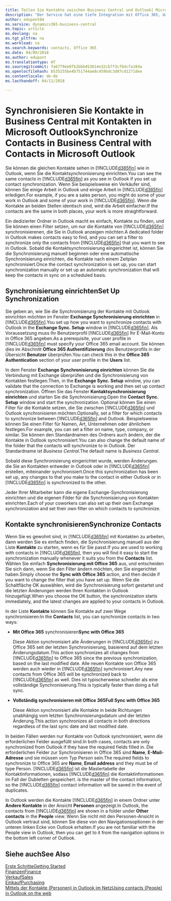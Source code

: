 ```yaml
---
title: Teilen Sie Kontakte zwischen Business Central und Outlook| Microsoft Doc
description: "Der Service hat eine tiefe Integration mit Office 365, damit Sie Kontakten zwischen Outlook und Business Central freigeben können."
author: edupont04
ms.service: dynamics365-business-central
ms.topic: article
ms.devlang: na
ms.tgt_pltfrm: na
ms.workload: na
ms.search.keywords: contacts, Office 365
ms.date: 04/09/2018
ms.author: edupont
ms.translationtype: HT
ms.sourcegitcommit: fa6779ee8fb2bbb453014e32cb7f3cf8dcfa18da
ms.openlocfilehash: b535255be4b751744ae8c459bdc3d87cd1271dee
ms.contentlocale: de-de
ms.lasthandoff: 04/11/2018

---
```

# <a name="synchronize-contacts-in-business-central-with-contacts-in-microsoft-outlook"></a><span data-ttu-id="a0fb0-103">Synchronisieren Sie Kontakte in Business Central mit Kontakten in Microsoft Outlook</span><span class="sxs-lookup"><span data-stu-id="a0fb0-103">Synchronize Contacts in Business Central with Contacts in Microsoft Outlook</span></span>
<span data-ttu-id="a0fb0-104">Sie können die gleichen Kontakte sehen in [!INCLUDE[d365fin](includes/d365fin_md.md)] wie in Outlook,  wenn Sie die Kontaktsynchronisierung einrichten.</span><span class="sxs-lookup"><span data-stu-id="a0fb0-104">You can see the same contacts in [!INCLUDE[d365fin](includes/d365fin_md.md)] as you see in Outlook if you set up contact synchronization.</span></span> <span data-ttu-id="a0fb0-105">Wenn Sie beispielsweise ein Verkäufer sind, können Sie einige Arbeit in Outlook und einige Arbeit in [!INCLUDE[d365fin](includes/d365fin_md.md)] erledigen.</span><span class="sxs-lookup"><span data-stu-id="a0fb0-105">For example, if you are a sales person, you might do some of your work in Outlook and some of your work in [!INCLUDE[d365fin](includes/d365fin_md.md)].</span></span> <span data-ttu-id="a0fb0-106">Wenn die Kontakte an beiden Stellen identisch sind, wird die Arbeit einfacher.</span><span class="sxs-lookup"><span data-stu-id="a0fb0-106">If the contacts are the same in both places, your work is more straightforward.</span></span>  

<span data-ttu-id="a0fb0-107">Ein dedizierter Ordner in Outlook macht es einfach, Kontakte zu finden, und Sie können einen Filter setzen, um nur die Kontakte von [!INCLUDE[d365fin](includes/d365fin_md.md)] synchronisierenen, die Sie in Outlook anzeigen möchten.</span><span class="sxs-lookup"><span data-stu-id="a0fb0-107">A dedicated folder in Outlook makes contacts easy to find, and you can set a filter to synchronize only the contacts from [!INCLUDE[d365fin](includes/d365fin_md.md)] that you want to see in Outlook.</span></span> <span data-ttu-id="a0fb0-108">Sobald die Kontaktsynchronisierung eingerichtet ist, können Sie die Synchronisierung manuell beginnen oder eine automatische Synchronisierung einrichten, die Kontakte nach einem Zeitplan synchronisiert.</span><span class="sxs-lookup"><span data-stu-id="a0fb0-108">Once the contact synchronization is set up, you can start synchronization manually or set up an automatic synchronization that will keep the contacts in sync on a scheduled basis.</span></span>  

## <a name="set-up-synchronization"></a><span data-ttu-id="a0fb0-109">Synchronisierung einrichten</span><span class="sxs-lookup"><span data-stu-id="a0fb0-109">Set Up Synchronization</span></span>
<span data-ttu-id="a0fb0-110">Sie geben an, wie Sie die Synchronisierung der Kontakte mit Outlook einrichten möchten im Fenster **Exchange Synchronisierung einrichten** in [!INCLUDE[d365fin](includes/d365fin_md.md)].</span><span class="sxs-lookup"><span data-stu-id="a0fb0-110">You set up how you want to synchronize contacts with Outlook in the **Exchange Sync. Setup** window in [!INCLUDE[d365fin](includes/d365fin_md.md)].</span></span> <span data-ttu-id="a0fb0-111">Als Voraussetzung muss Ihr Benutzerprofil [!INCLUDE[d365fin](includes/d365fin_md.md)] Ihr E-Mail-Konto in Office 365 angeben.</span><span class="sxs-lookup"><span data-stu-id="a0fb0-111">As a prerequisite, your user profile in [!INCLUDE[d365fin](includes/d365fin_md.md)] must specify your Office 365 email account.</span></span> <span data-ttu-id="a0fb0-112">Sie können dies im Abschnitt **Office 365 Authentifizierung** des Benutzerprofils in der Übersicht **Benutzer** überprüfen.</span><span class="sxs-lookup"><span data-stu-id="a0fb0-112">You can check this in the **Office 365 Authentication** section of your user profile in the **Users** list.</span></span>  

<span data-ttu-id="a0fb0-113">In dem Fenster **Exchange Synchronisierung einrichten** können Sie die Verbindung mit Exchange überprüfen und die Synchronisierung von Kontakten festlegen.</span><span class="sxs-lookup"><span data-stu-id="a0fb0-113">Then, in the **Exchange Sync. Setup** window, you can validate that the connection to Exchange is working and then set up contact synchronization.</span></span> <span data-ttu-id="a0fb0-114">Öffnen Sie das Fenster **Kontaktsynchronisierung einrichten** und starten Sie die Synchronisierung.</span><span class="sxs-lookup"><span data-stu-id="a0fb0-114">Open the **Contact Sync. Setup** window and start the synchronization.</span></span> <span data-ttu-id="a0fb0-115">Optional können Sie einen Filter für die Kontakte setzen, die Sie zwischen [!INCLUDE[d365fin](includes/d365fin_md.md)] und Outlook synchronisieren möchten.</span><span class="sxs-lookup"><span data-stu-id="a0fb0-115">Optionally, set a filter for which contacts to synchronize between [!INCLUDE[d365fin](includes/d365fin_md.md)] and Outlook.</span></span> <span data-ttu-id="a0fb0-116">Beispielsweise können Sie einen Filter für Namen, Art, Unternehmen oder ähnlichem festlegen.</span><span class="sxs-lookup"><span data-stu-id="a0fb0-116">For example, you can set a filter on name, type, company, or similar.</span></span> <span data-ttu-id="a0fb0-117">Sie können den Standardnamen des Ordners auch ändern, der die Kontakte in Outlook synchronisiert.</span><span class="sxs-lookup"><span data-stu-id="a0fb0-117">You can also change the default name of the folder that the contacts will synchronize to in Outlook.</span></span> <span data-ttu-id="a0fb0-118">Der Standardname ist *Business Central*.</span><span class="sxs-lookup"><span data-stu-id="a0fb0-118">The default name is *Business Central*.</span></span>  

<span data-ttu-id="a0fb0-119">Sobald diese Synchronisierung eingerichtet wurde, werden Änderungen. die Sie an Kontakten entweder in Outlook oder in [!INCLUDE[d365fin](includes/d365fin_md.md)] erstellen, miteinander synchronisiert.</span><span class="sxs-lookup"><span data-stu-id="a0fb0-119">Once this synchronization has been set up, any changes to that you make to the contact in either Outlook or in [!INCLUDE[d365fin](includes/d365fin_md.md)] is synchronized to the other.</span></span>  

<span data-ttu-id="a0fb0-120">Jeder Ihrer Mitarbeiter kann die eigene Exchange-Synchronisierung einrichten und die eigenen Filder für die Synchronisierung von Kontakten einrichten.</span><span class="sxs-lookup"><span data-stu-id="a0fb0-120">Each of your coworkers can also set up their own Exchange synchronization and set their own filter on which contacts to synchronize.</span></span>  

## <a name="synchronize-contacts"></a><span data-ttu-id="a0fb0-121">Kontakte synchronisieren</span><span class="sxs-lookup"><span data-stu-id="a0fb0-121">Synchronize Contacts</span></span>
<span data-ttu-id="a0fb0-122">Wenn Sie es gewohnt sind, in [!INCLUDE[d365fin](includes/d365fin_md.md)] mit Kontakten zu arbeiten, dann werden Sie es einfach finden, die Synchronisierung manuell aus der Liste **Kontakte** zu starten, wenn es für Sie passt.</span><span class="sxs-lookup"><span data-stu-id="a0fb0-122">If you are used to working with contacts in [!INCLUDE[d365fin](includes/d365fin_md.md)], then you will find it easy to start the synchronization manually whenever it suits you from the **Contacts** list.</span></span> <span data-ttu-id="a0fb0-123">Wählen Sie einfach **Synchronisierung mit Office 365** aus, und entscheiden Sie sich dann, wenn Sie den Filter ändern möchten, den Sie eingerichtet haben.</span><span class="sxs-lookup"><span data-stu-id="a0fb0-123">Simply choose the **Sync with Office 365** action, and then decide if you want to change the filter that you have set up.</span></span> <span data-ttu-id="a0fb0-124">Wenn Sie die Schaltfläche OK auswählen, wird die Synchronisierung sofort gestartet und die  letzten Änderungen werden Ihren Kontakten in Outlook hinzugefügt.</span><span class="sxs-lookup"><span data-stu-id="a0fb0-124">When you choose the OK button, the synchronization starts immediately, and the latest changes are applied to your contacts in Outlook.</span></span>  

<span data-ttu-id="a0fb0-125">In der Liste **Kontakte** können Sie Kontakte auf zwei Wege synchronisieren:</span><span class="sxs-lookup"><span data-stu-id="a0fb0-125">In the **Contacts** list, you can synchronize contacts in two ways:</span></span>

* <span data-ttu-id="a0fb0-126">**Mit Office 365** synchronisieren</span><span class="sxs-lookup"><span data-stu-id="a0fb0-126">**Sync with Office 365**</span></span>

  <span data-ttu-id="a0fb0-127">Diese Aktion synchronisiert alle Änderungen in [!INCLUDE[d365fin](includes/d365fin_md.md)] zu Office 365  seit der letzten Synchronisierung, basierend auf dem letzten Änderungsdatum.</span><span class="sxs-lookup"><span data-stu-id="a0fb0-127">This action synchronizes all changes from [!INCLUDE[d365fin](includes/d365fin_md.md)] to Office 365 since the previous synchronization, based on the last modified date.</span></span> <span data-ttu-id="a0fb0-128">Alle neuen Kontakte von Office 365 werden auch wieder in [!INCLUDE[d365fin](includes/d365fin_md.md)] synchronisiert.</span><span class="sxs-lookup"><span data-stu-id="a0fb0-128">Any new contacts from Office 365 will be synchronized back to [!INCLUDE[d365fin](includes/d365fin_md.md)] as well.</span></span> <span data-ttu-id="a0fb0-129">Dies ist typischerweise schneller als eine vollständige Synchronisierung.</span><span class="sxs-lookup"><span data-stu-id="a0fb0-129">This is typically faster than doing a full sync.</span></span>  

* <span data-ttu-id="a0fb0-130">**Vollständig synchronisieren mit Office 365**</span><span class="sxs-lookup"><span data-stu-id="a0fb0-130">**Full Sync with Office 365**</span></span>

  <span data-ttu-id="a0fb0-131">Diese Aktion synchronisiert alle Kontakte in beide Richtungen unabhängig vom letzten Synchronisierungsdatum und der letzten Änderung.</span><span class="sxs-lookup"><span data-stu-id="a0fb0-131">This action synchronizes all contacts in both directions regardless of the last sync date and last modified date.</span></span>  

<span data-ttu-id="a0fb0-132">In beiden Fällen werden nur Kontakte von Outlook synchronisiert, wenn die erforderlichen Felder ausgefüllt sind.</span><span class="sxs-lookup"><span data-stu-id="a0fb0-132">In both cases, contacts are only synchronized from Outlook if they have the required fields filled in.</span></span> <span data-ttu-id="a0fb0-133">Die erforderlichen Felder zur Synchronisieren in Office 365 sind **Name**, **E-Mail-Adresse** und sie müssen vom Typ Person sein.</span><span class="sxs-lookup"><span data-stu-id="a0fb0-133">The required fields to synchronize to Office 365 are **Name**, **Email address** and they must be of type Person.</span></span> [!INCLUDE[d365fin](includes/d365fin_md.md)]<span data-ttu-id="a0fb0-134"> ist die Mastertabelle der Kontaktinformationen, sodass [!INCLUDE[d365fin](includes/d365fin_md.md)] die Kontaktinformationen im Fall der Dubletten gespeichert.</span><span class="sxs-lookup"><span data-stu-id="a0fb0-134"> is the master of the contact information, so the [!INCLUDE[d365fin](includes/d365fin_md.md)] contact information will be saved in the event of duplicates.</span></span>  

<span data-ttu-id="a0fb0-135">In Outlook werden die Kontakte [!INCLUDE[d365fin](includes/d365fin_md.md)] in einem Ordner unter **Andere Kontakte** in der Ansicht **Personen** angezeigt.</span><span class="sxs-lookup"><span data-stu-id="a0fb0-135">In Outlook, the contacts from [!INCLUDE[d365fin](includes/d365fin_md.md)] are shown in a folder under **Other contacts** in the **People**  view.</span></span> <span data-ttu-id="a0fb0-136">Wenn Sie nicht mit den Personen-Ansicht in Outlook vertraut sind, können Sie diese von den Navigationsoptionen in der unteren linken Ecke von Outlook erhalten.</span><span class="sxs-lookup"><span data-stu-id="a0fb0-136">If you are not familiar with the People view in Outlook, then you can get to it from the navigation options in the bottom left corner of Outlook.</span></span>  

## <a name="see-also"></a><span data-ttu-id="a0fb0-137">Siehe auch</span><span class="sxs-lookup"><span data-stu-id="a0fb0-137">See Also</span></span>
[<span data-ttu-id="a0fb0-138">Erste Schritte</span><span class="sxs-lookup"><span data-stu-id="a0fb0-138">Getting Started</span></span>](product-get-started.md)  
[<span data-ttu-id="a0fb0-139">Finanzen</span><span class="sxs-lookup"><span data-stu-id="a0fb0-139">Finance</span></span>](finance.md)  
[<span data-ttu-id="a0fb0-140">Verkauf</span><span class="sxs-lookup"><span data-stu-id="a0fb0-140">Sales</span></span>](sales-manage-sales.md)  
[<span data-ttu-id="a0fb0-141">Einkauf</span><span class="sxs-lookup"><span data-stu-id="a0fb0-141">Purchasing</span></span>](purchasing-manage-purchasing.md)  
[<span data-ttu-id="a0fb0-142">Mittels der Kontakte (Personen) in Outlook im Netz</span><span class="sxs-lookup"><span data-stu-id="a0fb0-142">Using contacts (People) in Outlook on the web</span></span>](https://support.office.com/en-us/article/Using-contacts-People-in-Outlook-on-the-web-1e3438c7-26b2-420c-87de-3cea9d31b5cb?appver=OWB150)  

